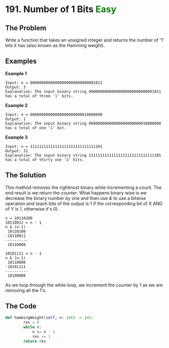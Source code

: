 # 191. Number of 1 Bits <span style="color:green">Easy</span>

## **The Problem**
Write a function that takes an unsigned integer and returns the number of '1' bits it has (also known as the Hamming weight).

## **Examples**
**Example 1**
```
Input: n = 00000000000000000000000000001011
Output: 3
Explanation: The input binary string 00000000000000000000000000001011 has a total of three '1' bits.
```
**Example 2**
```
Input: n = 00000000000000000000000010000000
Output: 1
Explanation: The input binary string 00000000000000000000000010000000 has a total of one '1' bit.
```
**Example 3**
```
Input: n = 11111111111111111111111111111101
Output: 31
Explanation: The input binary string 11111111111111111111111111111101 has a total of thirty one '1' bits.
```

## **The Solution**
This method removes the rightmost binary while incrementing a count. The end result is we return the counter.
What happens binary wise is we decrease the binary number by one and then use *&* to use a bitwise operation *and* (each bits of the output is 1 if the corresponding bit of X AND of Y is 1, otherwise it's 0). 
```
n = 10110100
10110011 = n - 1
n & (n-1)
 10110100
-10110011
----------
 10110000

10101111 = n - 1
n & (n-1)
 10110000
-10101111
----------
 10100000
```
As we loop through the while loop, we increment the counter by 1 as we are removing all the 1's.

## **The Code**

```python
def hammingWeight(self, n: int) -> int:
        res = 0
        while n:
            n &= n - 1
            res += 1
        return res
```